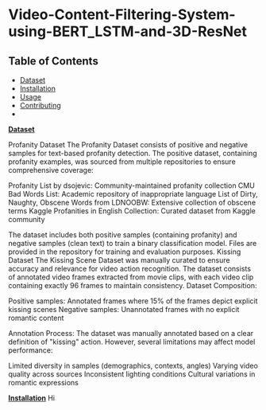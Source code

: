 # Video-Content-Filtering-System-using-BERT_LSTM-and-3D-ResNet
## Table of Contents
- [Dataset](#Dataset)
- [Installation](#installation)
- [Usage](#usage)
- [Contributing](#contributing)
- 
[**Dataset**](#Dataset)

Profanity Dataset
The Profanity Dataset consists of positive and negative samples for text-based profanity detection. The positive dataset, containing profanity examples, was sourced from multiple repositories to ensure comprehensive coverage:

Profanity List by dsojevic: Community-maintained profanity collection
CMU Bad Words List: Academic repository of inappropriate language
List of Dirty, Naughty, Obscene Words from LDNOOBW: Extensive collection of obscene terms
Kaggle Profanities in English Collection: Curated dataset from Kaggle community

The dataset includes both positive samples (containing profanity) and negative samples (clean text) to train a binary classification model. Files are provided in the repository for training and evaluation purposes.
Kissing Dataset
The Kissing Scene Dataset was manually curated to ensure accuracy and relevance for video action recognition. The dataset consists of annotated video frames extracted from movie clips, with each video clip containing exactly 96 frames to maintain consistency.
Dataset Composition:

Positive samples: Annotated frames where 15% of the frames depict explicit kissing scenes
Negative samples: Unannotated frames with no explicit romantic content

Annotation Process:
The dataset was manually annotated based on a clear definition of "kissing" action. However, several limitations may affect model performance:

Limited diversity in samples (demographics, contexts, angles)
Varying video quality across sources
Inconsistent lighting conditions
Cultural variations in romantic expressions

[**Installation**](#Installation)
Hi 

